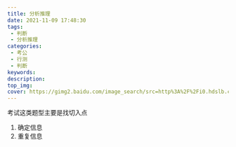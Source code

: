 ```yaml
---
title: 分析推理
date: 2021-11-09 17:48:30
tags:
 - 判断
 - 分析推理
categories:
 - 考公
 - 行测
 - 判断
keywords:
description:
top_img:
cover: https://gimg2.baidu.com/image_search/src=http%3A%2F%2Fi0.hdslb.com%2Fbfs%2Farticle%2F6613a459526801d7661bc5d113a5acb7196f29b9.jpg&refer=http%3A%2F%2Fi0.hdslb.com&app=2002&size=f9999,10000&q=a80&n=0&g=0n&fmt=jpeg?sec=1639108597&t=adbf2ed278e78df5ba4e825401d750d2
---
```


考试这类题型主要是找切入点
1. 确定信息
2. 重复信息



